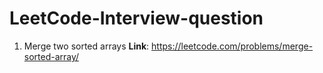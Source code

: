 # LeetCode-Interview-question

1. Merge two sorted arrays  **Link**: https://leetcode.com/problems/merge-sorted-array/


